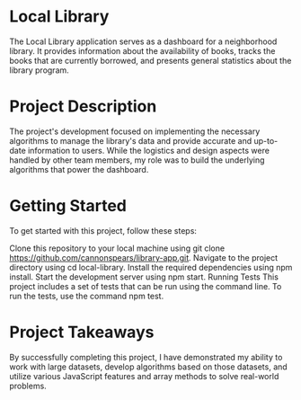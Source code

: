 # Local Library
The Local Library application serves as a dashboard for a neighborhood library. It provides information about the availability of books, tracks the books that are currently borrowed, and presents general statistics about the library program.

# Project Description
The project's development focused on implementing the necessary algorithms to manage the library's data and provide accurate and up-to-date information to users. While the logistics and design aspects were handled by other team members, my role was to build the underlying algorithms that power the dashboard.

# Getting Started
To get started with this project, follow these steps:

Clone this repository to your local machine using git clone https://github.com/cannonspears/library-app.git.
Navigate to the project directory using cd local-library.
Install the required dependencies using npm install.
Start the development server using npm start.
Running Tests
This project includes a set of tests that can be run using the command line. To run the tests, use the command npm test.

# Project Takeaways
By successfully completing this project, I have demonstrated my ability to work with large datasets, develop algorithms based on those datasets, and utilize various JavaScript features and array methods to solve real-world problems.
